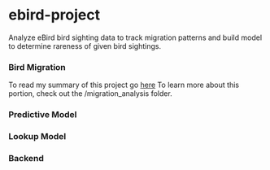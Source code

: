 # ebird-project
Analyze eBird bird sighting data to track migration patterns and build model to determine rareness of given bird sightings.

### Bird Migration
To read my summary of this project go [here](https://medium.com/@avraham.jacobsohn/us-bird-migration-11e7e96cf2b5)
To learn more about this portion, check out the /migration_analysis folder. 




### Predictive Model


### Lookup Model

### Backend